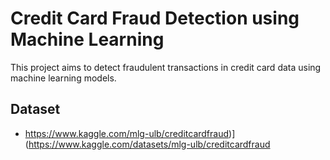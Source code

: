 # Credit Card Fraud Detection using Machine Learning
This project aims to detect fraudulent transactions in credit card data using machine learning models.

## Dataset
- https://www.kaggle.com/mlg-ulb/creditcardfraud)](https://www.kaggle.com/datasets/mlg-ulb/creditcardfraud
